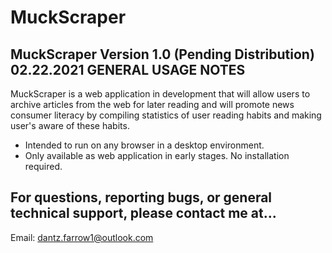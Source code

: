 # MuckScraper
MuckScraper Version 1.0 (Pending Distribution) 02.22.2021
GENERAL USAGE NOTES
------------------------
MuckScraper is a web application in development that will allow users to archive articles from the web for later reading and will promote news consumer literacy by compiling statistics of user reading habits and making user's aware of these habits.

- Intended to run on any browser in a desktop environment. 
- Only available as web application in early stages. No installation required.

For questions, reporting bugs, or general technical support, please contact me at...
-----------------------
Email: dantz.farrow1@outlook.com
